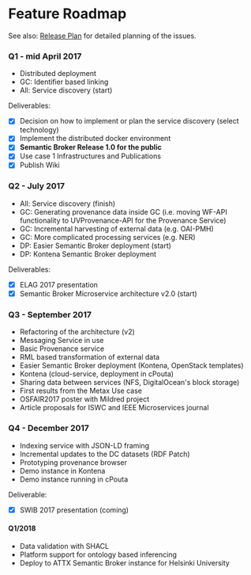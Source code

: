 # Feature Roadmap

See also: [Release Plan](Release-Plan.md) for detailed planning of the issues.
### Q1 - mid April 2017
- Distributed deployment
- GC: Identifier based linking
- All: Service discovery (start)

Deliverables:
- [X] Decision on how to implement or plan the service discovery (select technology)
- [X] Implement the distributed docker environment
- [X] **Semantic Broker Release 1.0 for the public**
- [X] Use case 1 Infrastructures and Publications
- [X] Publish Wiki

### Q2 - July 2017
- All: Service discovery (finish)
- GC: Generating provenance data inside GC (i.e. moving WF-API functionality to UVProvenance-API for the Provenance Service)
- GC: Incremental harvesting of external data (e.g. OAI-PMH)
- GC: More complicated processing services (e.g. NER)
- DP: Easier Semantic Broker deployment (start)
- DP: Kontena Semantic Broker deployment

Deliverables:
- [X] ELAG 2017 presentation
- [X] Semantic Broker Microservice architecture v2.0 (start)

### Q3 - September 2017
- Refactoring of the architecture (v2)
- Messaging Service in use
- Basic Provenance service
- RML based transformation of external data
- Easier Semantic Broker deployment (Kontena, OpenStack templates)
- Kontena (cloud-service, deployment in cPouta)
- Sharing data between services (NFS, DigitalOcean's block storage)
- First results from the Metax Use case  
- OSFAIR2017 poster with Mildred project
- Article proposals for ISWC and IEEE Microservices journal

### Q4 - December 2017
- Indexing service with JSON-LD framing
- Incremental updates to the DC datasets (RDF Patch)
- Prototyping provenance browser
- Demo instance in Kontena
- Demo instance running in cPouta

Deliverable:
- [X] SWIB 2017 presentation (coming)

#### Q1/2018
  - Data validation with SHACL
  - Platform support for ontology based inferencing
  - Deploy to ATTX Semantic Broker instance for Helsinki University

